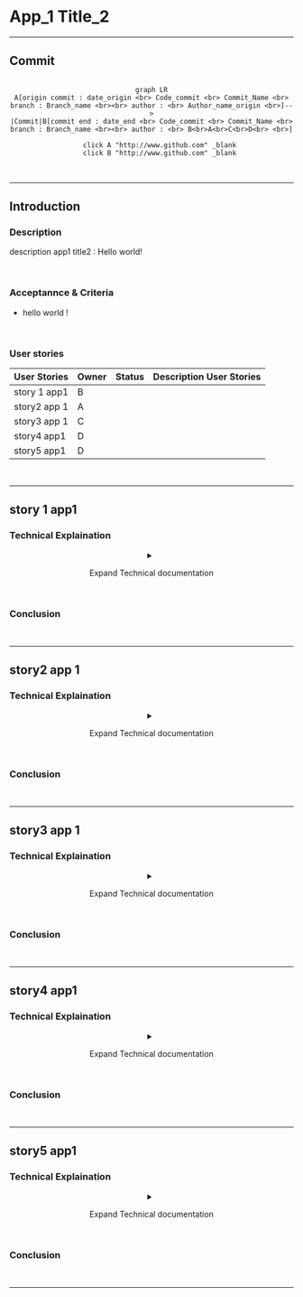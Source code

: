# App_1 Title_2
___
## Commit

<div align="center">

```mermaid

graph LR
A[origin commit : date_origin <br> Code_commit <br> Commit_Name <br> branch : Branch_name <br><br> author : <br> Author_name_origin <br>]-->
|Commit|B[commit end : date_end <br> Code_commit <br> Commit_Name <br> branch : Branch_name <br><br> author : <br> B<br>A<br>C<br>D<br> <br>]

    click A "http://www.github.com" _blank
    click B "http://www.github.com" _blank
```

</div>
<br>

___
## Introduction
### Description

description app1 title2 : Hello world! 

<br>

### Acceptannce & Criteria

- hello world ! 

<br>

### User stories


|User Stories|Owner|Status|Description User Stories|
|---|---|---|---|
|story 1 app1  |B  |  |  |
|story2 app 1  |A  |  |  |
|story3 app 1  |C  |  |  |
|story4 app1  |D  |  |  |
|story5 app1  |D  |  |  |

<br>

___
## story 1 app1
### Technical Explaination
<div align="center">
<details>
<summary class="transparent"><p class="btn btn-info"  style="width:100%">Expand Technical documentation</p></summary>
test
</details>
</div>

<br>

### Conclusion

<br>

___
## story2 app 1
### Technical Explaination
<div align="center">
<details>
<summary class="transparent"><p class="btn btn-info"  style="width:100%">Expand Technical documentation</p></summary>
test
</details>
</div>

<br>

### Conclusion

<br>

___
## story3 app 1
### Technical Explaination
<div align="center">
<details>
<summary class="transparent"><p class="btn btn-info"  style="width:100%">Expand Technical documentation</p></summary>
test
</details>
</div>

<br>

### Conclusion

<br>

___
## story4 app1
### Technical Explaination
<div align="center">
<details>
<summary class="transparent"><p class="btn btn-info"  style="width:100%">Expand Technical documentation</p></summary>
test
</details>
</div>

<br>

### Conclusion

<br>

___
## story5 app1
### Technical Explaination
<div align="center">
<details>
<summary class="transparent"><p class="btn btn-info"  style="width:100%">Expand Technical documentation</p></summary>
test
</details>
</div>

<br>

### Conclusion

<br>

___
<link rel="stylesheet" href="./../../../style.css">